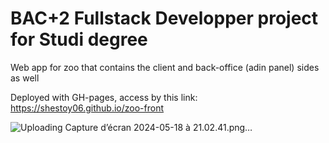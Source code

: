 # BAC+2 Fullstack Developper project for Studi degree

Web app for zoo that contains the client and back-office (adin panel) sides as well

Deployed with GH-pages, access by this link: https://shestoy06.github.io/zoo-front

![Uploading Capture d’écran 2024-05-18 à 21.02.41.png…]()
